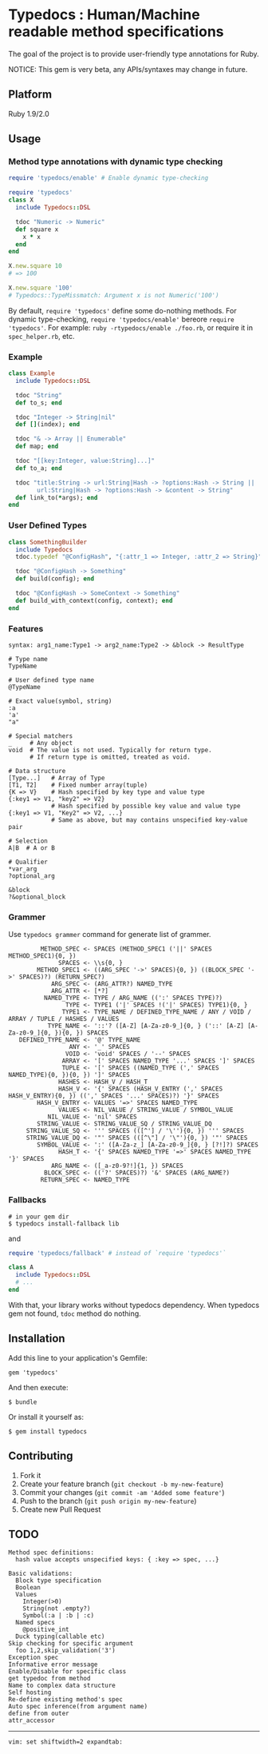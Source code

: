 # Typedocs : Human/Machine readable method specifications

The goal of the project is to provide user-friendly type annotations for Ruby.

NOTICE: This gem is very beta, any APIs/syntaxes may change in future.

## Platform

Ruby 1.9/2.0

## Usage

### Method type annotations with dynamic type checking

```ruby
require 'typedocs/enable' # Enable dynamic type-checking

require 'typedocs'
class X
  include Typedocs::DSL

  tdoc "Numeric -> Numeric"
  def square x
    x * x
  end
end

X.new.square 10
# => 100

X.new.square '100'
# Typedocs::TypeMissmatch: Argument x is not Numeric('100')
```

By default, `require 'typedocs'` define some do-nothing methods.
For dynamic type-checking, `require 'typedocs/enable'` bereore `require 'typedocs'`.
For example: `ruby -rtypedocs/enable ./foo.rb`, or require it in `spec_helper.rb`, etc.

### Example
```ruby
class Example
  include Typedocs::DSL

  tdoc "String"
  def to_s; end

  tdoc "Integer -> String|nil"
  def [](index); end

  tdoc "& -> Array || Enumerable"
  def map; end

  tdoc "[[key:Integer, value:String]...]"
  def to_a; end

  tdoc "title:String -> url:String|Hash -> ?options:Hash -> String ||
        url:String|Hash -> ?options:Hash -> &content -> String"
  def link_to(*args); end
end
```

### User Defined Types

```ruby
class SomethingBuilder
  include Typedocs
  tdoc.typedef "@ConfigHash", "{:attr_1 => Integer, :attr_2 => String}"

  tdoc "@ConfigHash -> Something"
  def build(config); end

  tdoc "@ConfigHash -> SomeContext -> Something"
  def build_with_context(config, context); end
end
```

### Features

```
syntax: arg1_name:Type1 -> arg2_name:Type2 -> &block -> ResultType

# Type name
TypeName

# User defined type name
@TypeName

# Exact value(symbol, string)
:a
'a'
"a"

# Special matchers
_     # Any object
void  # The value is not used. Typically for return type.
      # If return type is omitted, treated as void.

# Data structure
[Type...]   # Array of Type
[T1, T2]    # Fixed number array(tuple)
{K => V}    # Hash specified by key type and value type
{:key1 => V1, "key2" => V2}
            # Hash specified by possible key value and value type
{:key1 => V1, "Key2" => V2, ...}
            # Same as above, but may contains unspecified key-value pair

# Selection
A|B  # A or B

# Qualifier
*var_arg
?optional_arg

&block
?&optional_block
```

### Grammer

Use `typedocs grammer` command for generate list of grammer.

```
         METHOD_SPEC <- SPACES (METHOD_SPEC1 ('||' SPACES METHOD_SPEC1){0, })
              SPACES <- \\s{0, }
        METHOD_SPEC1 <- ((ARG_SPEC '->' SPACES){0, }) ((BLOCK_SPEC '->' SPACES)?) (RETURN_SPEC?)
            ARG_SPEC <- (ARG_ATTR?) NAMED_TYPE
            ARG_ATTR <- [*?]
          NAMED_TYPE <- TYPE / ARG_NAME ((':' SPACES TYPE)?)
                TYPE <- TYPE1 ('|' SPACES !('|' SPACES) TYPE1){0, }
               TYPE1 <- TYPE_NAME / DEFINED_TYPE_NAME / ANY / VOID / ARRAY / TUPLE / HASHES / VALUES
           TYPE_NAME <- '::'? ([A-Z] [A-Za-z0-9_]{0, } ('::' [A-Z] [A-Za-z0-9_]{0, }){0, }) SPACES
   DEFINED_TYPE_NAME <- '@' TYPE_NAME
                 ANY <- '_' SPACES
                VOID <- 'void' SPACES / '--' SPACES
               ARRAY <- '[' SPACES NAMED_TYPE '...' SPACES ']' SPACES
               TUPLE <- '[' SPACES ((NAMED_TYPE (',' SPACES NAMED_TYPE){0, }){0, }) ']' SPACES
              HASHES <- HASH_V / HASH_T
              HASH_V <- '{' SPACES (HASH_V_ENTRY (',' SPACES HASH_V_ENTRY){0, }) ((',' SPACES '...' SPACES)?) '}' SPACES
        HASH_V_ENTRY <- VALUES '=>' SPACES NAMED_TYPE
              VALUES <- NIL_VALUE / STRING_VALUE / SYMBOL_VALUE
           NIL_VALUE <- 'nil' SPACES
        STRING_VALUE <- STRING_VALUE_SQ / STRING_VALUE_DQ
     STRING_VALUE_SQ <- ''' SPACES (([^'] / '\''){0, }) ''' SPACES
     STRING_VALUE_DQ <- '"' SPACES (([^\"] / '\"'){0, }) '"' SPACES
        SYMBOL_VALUE <- ':' ([A-Za-z_] [A-Za-z0-9_]{0, } [?!]?) SPACES
              HASH_T <- '{' SPACES NAMED_TYPE '=>' SPACES NAMED_TYPE '}' SPACES
            ARG_NAME <- ([_a-z0-9?!]{1, }) SPACES
          BLOCK_SPEC <- (('?' SPACES)?) '&' SPACES (ARG_NAME?)
         RETURN_SPEC <- NAMED_TYPE
```

### Fallbacks

```
# in your gem dir
$ typedocs install-fallback lib
```

and

```ruby
require 'typedocs/fallback' # instead of `require 'typedocs'`

class A
  include Typedocs::DSL
  # ...
end
```

With that, your library works without typedocs dependency.
When typedocs gem not found, `tdoc` method do nothing.

## Installation

Add this line to your application's Gemfile:

    gem 'typedocs'

And then execute:

    $ bundle

Or install it yourself as:

    $ gem install typedocs

## Contributing

1. Fork it
2. Create your feature branch (`git checkout -b my-new-feature`)
3. Commit your changes (`git commit -am 'Added some feature'`)
4. Push to the branch (`git push origin my-new-feature`)
5. Create new Pull Request

## TODO

    Method spec definitions:
      hash value accepts unspecified keys: { :key => spec, ...}

    Basic validations:
      Block type specification
      Boolean
      Values
        Integer(>0)
        String(not .empty?)
        Symbol(:a | :b | :c)
      Named specs
        @positive_int
      Duck typing(callable etc)
    Skip checking for specific argument
      foo 1,2,skip_validation('3')
    Exception spec
    Informative error message
    Enable/Disable for specific class
    get typedoc from method
    Name to complex data structure
    Self hosting
    Re-define existing method's spec
    Auto spec inference(from argument name)
    define from outer
    attr_accessor


* * * * *


    vim: set shiftwidth=2 expandtab:
